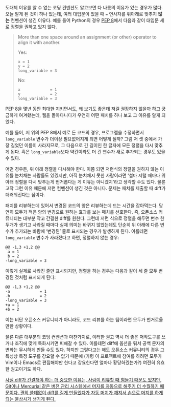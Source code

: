 도대체 이유를 알 수 없는 코딩 컨벤션도 알고보면 다 나름의 이유가 있는 경우가 많다. 오늘 알게 된 것이 하나 있는데, 여러 대입문이 있을 때 `=` 연사자를 위아래로 맞추지 **않는** 컨벤션이 생긴 이유다. 예를 들어 Python의 경우 [PEP 8][]에서 다음과 같이 대입문 세로 정렬을 권하고 있지 않다.

> More than one space around an assignment (or other) operator to
> align it with another.
>
> Yes:
>
>     x = 1
>     y = 2
>     long_variable = 3
>
> No:
>
>     x             = 1
>     y             = 2
>     long_variable = 3

PEP 8을 몇년 동안 최대한 지키면서도, 왜 보기도 좋은데 저걸 권장하지 않을까 하고 궁금하게 여겨왔는데, 웹을 돌아다니다가 우연히 어떤 패치를 하나 보고 그 이유를 알게 되었다.

예를 들어, 저 위의 PEP 8에서 예로 든 코드의 경우, 프로그램을 수정하면서 `long_variable` 변수가 더이상 필요없어지게 되면 어떻게 될까? 그럼 저 셋 중에서 가장 길었던 이름이 사라지므로, 그 다음으로 긴 길이인 한 글자에 모든 정렬을 다시 맞추게 된다. 혹은 `long_variable`보다 약간이라도 더 긴 변수가 새로 추가되는 경우도 있을 수 있다.

어떤 경우든, 위 아래 정렬을 다시해야 한다. 이쯤 되면 저런식의 정렬을 권하지 않는 이유를 눈치채는 사람들도 있겠지만, 아직 눈치채지 못한 사람이라면 ‘설마 저럴 때마다 위아래 정렬을 다시 맞추는게 번거롭다는 게 이유는 아니겠지’라고 생각할 수도 있다. 물론 고작 그런 이유 때문에 저런 컨벤션이 생긴 것은 아니다. 문제는 패치를 제출할 때 diff가 더러워진다는 점이다.

패치를 리뷰하는데 있어서 변경된 코드의 양은 리뷰하는데 드는 시간을 잡아먹는다. 당연히 모두가 적은 양의 변경으로 원하는 효과를 보는 패치를 선호한다. 즉, 오픈소스 커뮤니티는 대부분 작고 간결한 diff를 원한다. 그런데 저런 식으로 정렬을 해두면 변수 한 두개가 생기고 사라질 때마다 실제 의미는 바뀌지 않았는데도 단순히 위 아래에 다른 변수가 추가되는 바람에 ‘변경된’ 줄로 표시되는 경우가 발생하게 된다. 이를테면 `long_variable` 변수가 사라졌다고 하면, 정렬하지 않는 경우:

    @@ -1,3 +1,2 @@
     a = 1
     b = 2
    -long_variable = 3

이렇게 실제로 사라진 줄만 표시되지만, 정렬을 하는 경우는 다음과 같이 세 줄 모두 변경된 것처럼 표시되게 된다:

    @@ -1,3 +1,2 @@
    -a             = 1
    -b             = 2
    -long_variable = 3
    +a = 1
    +b = 2

이는 비단 오픈소스 커뮤니티가 아니라도, 코드 리뷰를 하는 팀이라면 모두가 번거로울만한 상황이다.

물론 다른 대부분의 코딩 컨벤션과 마찬가지로, 이러한 권고 역시 더 좋은 저작도구를 쓰거나 조직에 맞게 특화시키면 피해갈 수 있다. 이를테면 diff에 옵션을 둬서 공백 문자의 변화는 무시하게 만들 수도 있다. 하지만 그렇다고는 해도 오픈소스 커뮤니티의 경우 그 특성상 특정 도구를 강요할 수 없기 때문에 (가령 이 프로젝트에 참여를 하려면 모두가 Vim이나 Emacs로 편집해야만 한다고 강요한다면 얼마나 황당하겠는가?) 여전히 유효한 권고이기도 하다.

 <ins datetime="2013-02-11T20:23:00+09:00">사실 diff가 간결해야 하는 더 중요한 이유는, 사람이 리뷰할 때 힘들기 때문도 있지만, Git이나 Mercurial 같은 버전 관리 시스템에서 머지를 자동으로 해주기 더 수월하기 때문이다. 괜히 쓸데없이 diff를 길게 만들었다가 자동 머지가 깨져서 손으로 머지를 하게 되는 불상사가 생기게 된다.</ins>

[PEP 8]: http://www.python.org/dev/peps/pep-0008/
